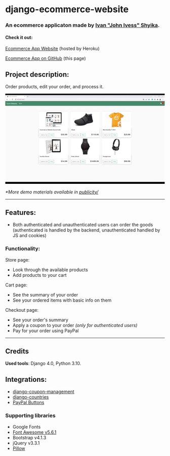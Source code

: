 # django-ecommerce-website
### An ecommerce applicaton made by [Ivan "John Ivess" Shyika](https://www.youtube.com/c/JohnIvess).

#### Check it out:
[Ecommerce App Website](https://ivess-ecommerce.herokuapp.com/) (hosted by Heroku)

[Ecommerce App on GitHub](https://github.com/IvessJohn/django-ecommerce-website) (this page)

## Project description:
Order products, edit your order, and process it.

[![Demo GIF](publicity/demo.gif)](https://ivess-ecommerce.herokuapp.com/)

_*More demo materials available in [publicity/](publicity/)_

---

## Features:
- Both authenticated and unauthenticated users can order the goods (authenticated is handled by the backend, unauthenticated handled by JS and cookies)

### Functionality:

Store page:
- Look through the available products
- Add products to your cart

Cart page:
- See the summary of your order
- See your ordered items with basic info on them

Checkout page:
- See your order's summary
- Apply a coupon to your order _(only for authenticated users)_
- Pay for your order using PayPal

---

## Credits

**Used tools**: Django 4.0, Python 3.10.

## Integrations:
- [django-coupon-management](https://pypi.org/project/django-coupon-management/)
- [django-countries](https://pypi.org/project/django-countries/)
- [PayPal Buttons](https://developer.paypal.com/demo/checkout/#/pattern/style)

### Supporting libraries
- Google Fonts
- [Font Awesome v5.6.1](https://fontawesome.com/)
- Bootstrap v4.1.3
- jQuery v3.3.1
- [Pillow](https://pypi.org/project/Pillow/)
